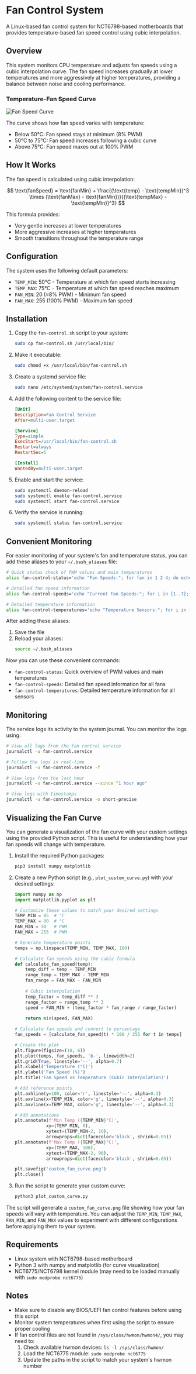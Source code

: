 # Fan Control System

A Linux-based fan control system for NCT6798-based motherboards that provides temperature-based fan speed control using cubic interpolation.

## Overview

This system monitors CPU temperature and adjusts fan speeds using a cubic interpolation curve. The fan speed increases gradually at lower temperatures and more aggressively at higher temperatures, providing a balance between noise and cooling performance.

### Temperature-Fan Speed Curve

![Fan Speed Curve](fan_curve.png)

The curve shows how fan speed varies with temperature:
- Below 50°C: Fan speed stays at minimum (8% PWM)
- 50°C to 75°C: Fan speed increases following a cubic curve
- Above 75°C: Fan speed maxes out at 100% PWM

## How It Works

The fan speed is calculated using cubic interpolation:

$$
\text{fanSpeed} = \text{fanMin} + \frac{(\text{temp} - \text{tempMin})^3 \times (\text{fanMax} - \text{fanMin})}{(\text{tempMax} - \text{tempMin})^3}
$$

This formula provides:
- Very gentle increases at lower temperatures
- More aggressive increases at higher temperatures
- Smooth transitions throughout the temperature range

## Configuration

The system uses the following default parameters:
- `TEMP_MIN`: 50°C - Temperature at which fan speed starts increasing
- `TEMP_MAX`: 75°C - Temperature at which fan speed reaches maximum
- `FAN_MIN`: 20 (≈8% PWM) - Minimum fan speed
- `FAN_MAX`: 255 (100% PWM) - Maximum fan speed

## Installation

1. Copy the `fan-control.sh` script to your system:
   ```bash
   sudo cp fan-control.sh /usr/local/bin/
   ```

2. Make it executable:
   ```bash
   sudo chmod +x /usr/local/bin/fan-control.sh
   ```

3. Create a systemd service file:
   ```bash
   sudo nano /etc/systemd/system/fan-control.service
   ```

4. Add the following content to the service file:
   ```ini
   [Unit]
   Description=Fan Control Service
   After=multi-user.target

   [Service]
   Type=simple
   ExecStart=/usr/local/bin/fan-control.sh
   Restart=always
   RestartSec=5

   [Install]
   WantedBy=multi-user.target
   ```

5. Enable and start the service:
   ```bash
   sudo systemctl daemon-reload
   sudo systemctl enable fan-control.service
   sudo systemctl start fan-control.service
   ```

6. Verify the service is running:
   ```bash
   sudo systemctl status fan-control.service
   ```

## Convenient Monitoring

For easier monitoring of your system's fan and temperature status, you can add these aliases to your `~/.bash_aliases` file:

```bash
# Quick status check of PWM values and main temperatures
alias fan-control-status='echo "Fan Speeds:"; for fan in 1 2 4; do echo "Fan $fan: $(cat /sys/class/hwmon/hwmon4/pwm${fan})"; done; echo -e "\nTemperatures:"; echo "CPU: $(($(cat /sys/class/hwmon/hwmon4/temp2_input)/1000))°C"; echo "System: $(($(cat /sys/class/hwmon/hwmon4/temp1_input)/1000))°C"'

# Detailed fan speed information
alias fan-control-speeds='echo "Current Fan Speeds:"; for i in {1..7}; do label=$(cat /sys/class/hwmon/hwmon4/fan${i}_label 2>/dev/null); speed=$(cat /sys/class/hwmon/hwmon4/fan${i}_input 2>/dev/null); if [ ! -z "$speed" ]; then if [ ! -z "$label" ]; then echo "Fan $i ($label): $speed RPM"; else echo "Fan $i: $speed RPM"; fi; else echo "Fan $i: N/A"; fi; done'

# Detailed temperature information
alias fan-control-temperatures='echo "Temperature Sensors:"; for i in {1..7}; do echo -n "Temp $i ($(cat /sys/class/hwmon/hwmon4/temp${i}_label 2>/dev/null || echo "Unknown")): "; temp=$(cat /sys/class/hwmon/hwmon4/temp${i}_input 2>/dev/null); if [ ! -z "$temp" ]; then echo "$(echo "scale=1; $temp/1000" | bc)°C"; else echo "N/A"; fi; done'
```

After adding these aliases:
1. Save the file
2. Reload your aliases:
   ```bash
   source ~/.bash_aliases
   ```

Now you can use these convenient commands:
- `fan-control-status`: Quick overview of PWM values and main temperatures
- `fan-control-speeds`: Detailed fan speed information for all fans
- `fan-control-temperatures`: Detailed temperature information for all sensors

## Monitoring

The service logs its activity to the system journal. You can monitor the logs using:

```bash
# View all logs from the fan control service
journalctl -u fan-control.service

# Follow the logs in real-time
journalctl -u fan-control.service -f

# View logs from the last hour
journalctl -u fan-control.service --since "1 hour ago"

# View logs with timestamps
journalctl -u fan-control.service -o short-precise
```

## Visualizing the Fan Curve

You can generate a visualization of the fan curve with your custom settings using the provided Python script. This is useful for understanding how your fan speeds will change with temperature.

1. Install the required Python packages:
   ```bash
   pip3 install numpy matplotlib
   ```

2. Create a new Python script (e.g., `plot_custom_curve.py`) with your desired settings:
   ```python
   import numpy as np
   import matplotlib.pyplot as plt

   # Customize these values to match your desired settings
   TEMP_MIN = 45  # °C
   TEMP_MAX = 80  # °C
   FAN_MIN = 30   # PWM
   FAN_MAX = 255  # PWM

   # Generate temperature points
   temps = np.linspace(TEMP_MIN, TEMP_MAX, 100)

   # Calculate fan speeds using the cubic formula
   def calculate_fan_speed(temp):
       temp_diff = temp - TEMP_MIN
       range_temp = TEMP_MAX - TEMP_MIN
       fan_range = FAN_MAX - FAN_MIN
       
       # Cubic interpolation
       temp_factor = temp_diff ** 3
       range_factor = range_temp ** 3
       speed = FAN_MIN + (temp_factor * fan_range / range_factor)
       
       return min(speed, FAN_MAX)

   # Calculate fan speeds and convert to percentage
   fan_speeds = [calculate_fan_speed(t) * 100 / 255 for t in temps]

   # Create the plot
   plt.figure(figsize=(10, 6))
   plt.plot(temps, fan_speeds, 'b-', linewidth=2)
   plt.grid(True, linestyle='--', alpha=0.7)
   plt.xlabel('Temperature (°C)')
   plt.ylabel('Fan Speed (%)')
   plt.title('Fan Speed vs Temperature (Cubic Interpolation)')

   # Add reference points
   plt.axhline(y=100, color='r', linestyle='--', alpha=0.3)
   plt.axvline(x=TEMP_MIN, color='g', linestyle='--', alpha=0.3)
   plt.axvline(x=TEMP_MAX, color='g', linestyle='--', alpha=0.3)

   # Add annotations
   plt.annotate(f'Min Temp ({TEMP_MIN}°C)', 
               xy=(TEMP_MIN, 0), 
               xytext=(TEMP_MIN-2, 10),
               arrowprops=dict(facecolor='black', shrink=0.05))
   plt.annotate(f'Max Temp ({TEMP_MAX}°C)', 
               xy=(TEMP_MAX, 100), 
               xytext=(TEMP_MAX-2, 90),
               arrowprops=dict(facecolor='black', shrink=0.05))

   plt.savefig('custom_fan_curve.png')
   plt.close()
   ```

3. Run the script to generate your custom curve:
   ```bash
   python3 plot_custom_curve.py
   ```

The script will generate a `custom_fan_curve.png` file showing how your fan speeds will vary with temperature. You can adjust the `TEMP_MIN`, `TEMP_MAX`, `FAN_MIN`, and `FAN_MAX` values to experiment with different configurations before applying them to your system.


## Requirements

- Linux system with NCT6798-based motherboard
- Python 3 with numpy and matplotlib (for curve visualization)
- NCT6775/NCT6798 kernel module (may need to be loaded manually with `sudo modprobe nct6775`)

## Notes

- Make sure to disable any BIOS/UEFI fan control features before using this script
- Monitor system temperatures when first using the script to ensure proper cooling
- If fan control files are not found in `/sys/class/hwmon/hwmon4/`, you may need to:
  1. Check available hwmon devices: `ls -l /sys/class/hwmon/`
  2. Load the NCT6775 module: `sudo modprobe nct6775`
  3. Update the paths in the script to match your system's hwmon number 
